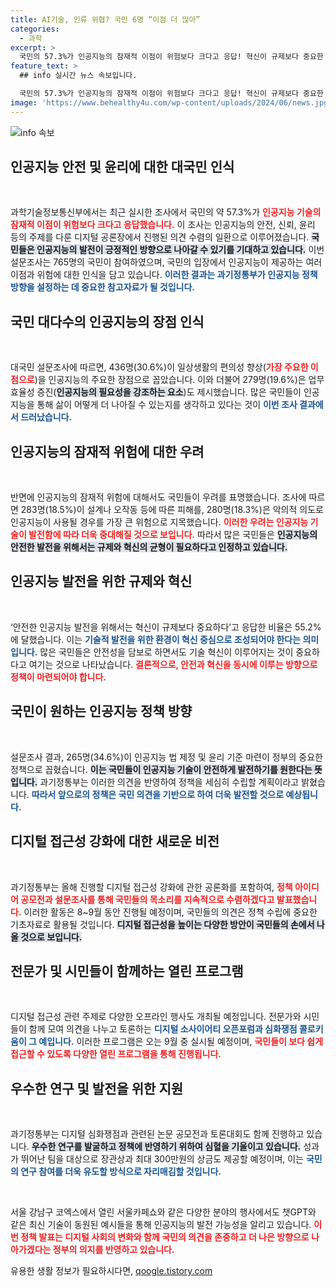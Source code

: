 ```yaml
---
title: AI기술, 인류 위협? 국민 6명 “이점 더 많아”
categories:
  - 과학
excerpt: >
  국민의 57.3%가 인공지능의 잠재적 이점이 위험보다 크다고 응답! 혁신이 규제보다 중요한 이유는? 과기정통부의 대국민 설문조사 결과를 통해 인공지능 시대를 이해해보세요!
feature_text: >
  ## info 실시간 뉴스 속보입니다.

  국민의 57.3%가 인공지능의 잠재적 이점이 위험보다 크다고 응답! 혁신이 규제보다 중요한 이유는? 과기정통부의 대국민 설문조사 결과를 통해 인공지능 시대를 이해해보세요!
image: 'https://www.behealthy4u.com/wp-content/uploads/2024/06/news.jpg'
---
```


<p><img src="https://www.behealthy4u.com/wp-content/uploads/2024/06/news.jpg" alt="info 속보" /></p>

<h2 data-ke-size="size26">인공지능 안전 및 윤리에 대한 대국민 인식</h2>

<p data-ke-size="size16">&nbsp;</p>

<p>과학기술정보통신부에서는 최근 실시한 조사에서 국민의 약 57.3%가 <b><span style="color: #ee2323;">인공지능 기술의 잠재적 이점이 위험보다 크다고 응답했습니다.</span></b> 이 조사는 인공지능의 안전, 신뢰, 윤리 등의 주제를 다룬 디지털 공론장에서 진행된 의견 수렴의 일환으로 이루어졌습니다. <b><span style="background-color: #21538527;">국민들은 인공지능의 발전이 긍정적인 방향으로 나아갈 수 있기를 기대하고 있습니다.</span></b>  이번 설문조사는 765명의 국민이 참여하였으며, 국민의 입장에서 인공지능이 제공하는 여러 이점과 위험에 대한 인식을 담고 있습니다. <b><span style="color: #1a5490;">이러한 결과는 과기정통부가 인공지능 정책 방향을 설정하는 데 중요한 참고자료가 될 것입니다.</span></b></p>

<h2 data-ke-size="size26">국민 대다수의 인공지능의 장점 인식</h2>

<p data-ke-size="size16">&nbsp;</p>

<p>대국민 설문조사에 따르면, 436명(30.6%)이 일상생활의 편의성 향상(<b><span style="color: #ee2323;">가장 주요한 이점으로</span></b>)을 인공지능의 주요한 장점으로 꼽았습니다. 이와 더불어 279명(19.6%)은 업무 효율성 증진(<b><span style="background-color: #21538527;">인공지능의 필요성을 강조하는 요소</span></b>)도 제시했습니다. 많은 국민들이 인공지능을 통해 삶이 어떻게 더 나아질 수 있는지를 생각하고 있다는 것이 <b><span style="color: #1a5490;">이번 조사 결과에서 드러났습니다.</span></b></p>

<h2 data-ke-size="size26">인공지능의 잠재적 위험에 대한 우려</h2>

<p data-ke-size="size16">&nbsp;</p>

<p>반면에 인공지능의 잠재적 위험에 대해서도 국민들이 우려를 표명했습니다. 조사에 따르면 283명(18.5%)이 설계나 오작동 등에 따른 피해를, 280명(18.3%)은 악의적 의도로 인공지능이 사용될 경우를 가장 큰 위험으로 지목했습니다. <b><span style="color: #ee2323;">이러한 우려는 인공지능 기술이 발전함에 따라 더욱 중대해질 것으로 보입니다.</span></b> 따라서 많은 국민들은 <b><span style="background-color: #21538527;">인공지능의 안전한 발전을 위해서는 규제와 혁신의 균형이 필요하다고 인정하고 있습니다.</span></b></p>

<h2 data-ke-size="size26">인공지능 발전을 위한 규제와 혁신</h2>

<p data-ke-size="size16">&nbsp;</p>

<p>‘안전한 인공지능 발전을 위해서는 혁신이 규제보다 중요하다’고 응답한 비율은 55.2%에 달했습니다. 이는 <b><span style="color: #1a5490;">기술적 발전을 위한 환경이 혁신 중심으로 조성되어야 한다는 의미입니다.</span></b> 많은 국민들은 안전성을 담보로 하면서도 기술 혁신이 이루어지는 것이 중요하다고 여기는 것으로 나타났습니다. <b><span style="color: #ee2323;">결론적으로, 안전과 혁신을 동시에 이루는 방향으로 정책이 마련되어야 합니다.</span></b></p>

<h2 data-ke-size="size26">국민이 원하는 인공지능 정책 방향</h2>

<p data-ke-size="size16">&nbsp;</p>

<p>설문조사 결과, 265명(34.6%)이 인공지능 법 제정 및 윤리 기준 마련이 정부의 중요한 정책으로 꼽혔습니다. <b><span style="background-color: #21538527;">이는 국민들이 인공지능 기술이 안전하게 발전하기를 원한다는 뜻입니다.</span></b> 과기정통부는 이러한 의견을 반영하여 정책을 세심히 수립할 계획이라고 밝혔습니다. <b><span style="color: #1a5490;">따라서 앞으로의 정책은 국민 의견을 기반으로 하여 더욱 발전할 것으로 예상됩니다.</span></b></p>

<h2 data-ke-size="size26">디지털 접근성 강화에 대한 새로운 비전</h2>

<p data-ke-size="size16">&nbsp;</p>

<p>과기정통부는 올해 진행할 디지털 접근성 강화에 관한 공론화를 포함하여, <b><span style="color: #ee2323;">정책 아이디어 공모전과 설문조사를 통해 국민들의 목소리를 지속적으로 수렴하겠다고 발표했습니다.</span></b> 이러한 활동은 8~9월 동안 진행될 예정이며, 국민들의 의견은 정책 수립에 중요한 기초자료로 활용될 것입니다. <b><span style="background-color: #21538527;">디지털 접근성을 높이는 다양한 방안이 국민들의 손에서 나올 것으로 보입니다.</span></b></p>

<h2 data-ke-size="size26">전문가 및 시민들이 함께하는 열린 프로그램</h2>

<p data-ke-size="size16">&nbsp;</p>

<p>디지털 접근성 관련 주제로 다양한 오프라인 행사도 개최될 예정입니다. 전문가와 시민들이 함께 모여 의견을 나누고 토론하는 <b><span style="color: #1a5490;">디지털 소사이어티 오픈포럼과 심화쟁점 콜로키움이 그 예입니다.</span></b> 이러한 프로그램은 오는 9월 중 실시될 예정이며, <b><span style="color: #ee2323;">국민들이 보다 쉽게 접근할 수 있도록 다양한 열린 프로그램을 통해 진행됩니다.</span></b></p>

<h2 data-ke-size="size26">우수한 연구 및 발전을 위한 지원</h2>

<p data-ke-size="size16">&nbsp;</p>

<p>과기정통부는 디지털 심화쟁점과 관련된 논문 공모전과 토론대회도 함께 진행하고 있습니다. <b><span style="background-color: #21538527;">우수한 연구를 발굴하고 정책에 반영하기 위하여 심혈을 기울이고 있습니다.</span></b> 성과가 뛰어난 팀을 대상으로 장관상과 최대 300만원의 상금도 제공할 예정이며, 이는 <b><span style="color: #1a5490;">국민의 연구 참여를 더욱 유도할 방식으로 자리매김할 것입니다.</span></b></p>

<p data-ke-size="size16">&nbsp;</p>

<p>서울 강남구 코엑스에서 열린 서울카페쇼와 같은 다양한 분야의 행사에서도 챗GPT와 같은 최신 기술이 동원된 예시들을 통해 인공지능의 발전 가능성을 알리고 있습니다. <b><span style="color: #ee2323;">이번 정책 발표는 디지털 사회의 변화와 함께 국민의 의견을 존중하고 더 나은 방향으로 나아가겠다는 정부의 의지를 반영하고 있습니다.</span></b></p>
유용한 생활 정보가 필요하시다면, <a href="https://qoogle.tistory.com" rel="dofollow">qoogle.tistory.com</a>


